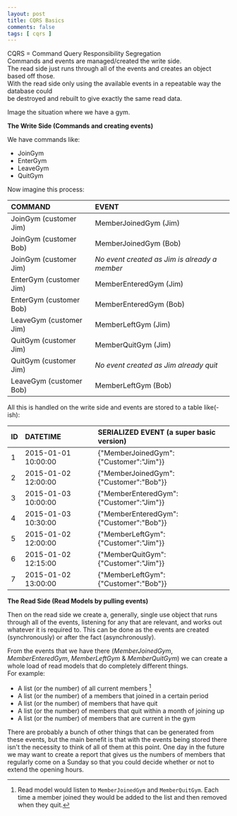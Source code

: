 ```yaml
---
layout: post
title: CQRS Basics
comments: false
tags: [ cqrs ]
---
```


CQRS = Command Query Responsibility Segregation  
Commands and events are managed/created the write side.  
The read side just runs through all of the events and creates an object based off those.  
With the read side only using the available events in a repeatable way the database could  
be destroyed and rebuilt to give exactly the same read data.

Image the situation where we have a gym.

**The Write Side (Commands and creating events)**

We have commands like:

- JoinGym
- EnterGym
- LeaveGym
- QuitGym

Now imagine this process:

| COMMAND                  | EVENT                                          |
| :----------------------- | :--------------------------------------------- |
| JoinGym (customer Jim)   | MemberJoinedGym (Jim)                          |
| JoinGym (customer Bob)   | MemberJoinedGym (Bob)                          |
| JoinGym (customer Jim)   | *No event created as Jim is already a member*  |
| EnterGym (customer Jim)  | MemberEnteredGym (Jim)                         |
| EnterGym (customer Bob)  | MemberEnteredGym (Bob)                         |
| LeaveGym (customer Jim)  | MemberLeftGym (Jim)                            |
| QuitGym (customer Jim)   | MemberQuitGym (Jim)                            |
| QuitGym (customer Jim)   | *No event created as Jim already quit*         |
| LeaveGym (customer Bob)  | MemberLeftGym (Bob)                            |

All this is handled on the write side and events are stored to a table like(-ish):

| ID  | DATETIME               | SERIALIZED EVENT (a super basic version)    |
| :-- | :--------------------- | :------------------------------------------ |
| 1   | 2015-01-01 10:00:00    | {"MemberJoinedGym":{"Customer":"Jim"}}      |
| 2   | 2015-01-02 12:00:00    | {"MemberJoinedGym":{"Customer":"Bob"}}      |
| 3   | 2015-01-03 10:00:00    | {"MemberEnteredGym":{"Customer":"Jim"}}     |
| 4   | 2015-01-03 10:30:00    | {"MemberEnteredGym":{"Customer":"Bob"}}     |
| 5   | 2015-01-02 12:00:00    | {"MemberLeftGym":{"Customer":"Jim"}}        |
| 6   | 2015-01-02 12:15:00    | {"MemberQuitGym":{"Customer":"Jim"}}        |
| 7   | 2015-01-02 13:00:00    | {"MemberLeftGym":{"Customer":"Bob"}}        |


**The Read Side (Read Models by pulling events)**

Then on the read side we create a, generally, single use object that runs through all 
of the events, listening for any that are relevant, and works out whatever it is required to.
This can be done as the events are created (synchronously) or after the fact (asynchronously).

From the events that we have there (*MemberJoinedGym*, *MemberEnteredGym*, *MemberLeftGym* &
*MemberQuitGym*) we can create a whole load of read models that do completely different
things.  
For example:

- A list (or the number) of all current members [^1]
- A list (or the number) of a members that joined in a certain period
- A list (or the number) of members that have quit
- A list (or the number) of members that quit within a month of joining up
- A list (or the number) of members that are current in the gym

There are probably a bunch of other things that can be generated from these events,
but the main benefit is that with the events being stored there isn't the necessity to
think of all of them at this point. One day in the future we may want to create a report
that gives us the numbers of members that regularly come on a Sunday so that you could
decide whether or not to extend the opening hours. 

[^1]: Read model would listen to `MemberJoinedGym` and `MemberQuitGym`. Each time a member joined they would be added to the list and then removed when they quit.